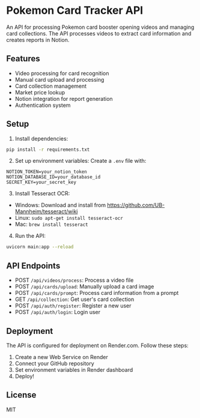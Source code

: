 # Pokemon Card Tracker API

An API for processing Pokemon card booster opening videos and managing card collections. The API processes videos to extract card information and creates reports in Notion.

## Features

- Video processing for card recognition
- Manual card upload and processing
- Card collection management
- Market price lookup
- Notion integration for report generation
- Authentication system

## Setup

1. Install dependencies:
```bash
pip install -r requirements.txt
```

2. Set up environment variables:
Create a `.env` file with:
```
NOTION_TOKEN=your_notion_token
NOTION_DATABASE_ID=your_database_id
SECRET_KEY=your_secret_key
```

3. Install Tesseract OCR:
- Windows: Download and install from https://github.com/UB-Mannheim/tesseract/wiki
- Linux: `sudo apt-get install tesseract-ocr`
- Mac: `brew install tesseract`

4. Run the API:
```bash
uvicorn main:app --reload
```

## API Endpoints

- POST `/api/videos/process`: Process a video file
- POST `/api/cards/upload`: Manually upload a card image
- POST `/api/cards/prompt`: Process card information from a prompt
- GET `/api/collection`: Get user's card collection
- POST `/api/auth/register`: Register a new user
- POST `/api/auth/login`: Login user

## Deployment

The API is configured for deployment on Render.com. Follow these steps:

1. Create a new Web Service on Render
2. Connect your GitHub repository
3. Set environment variables in Render dashboard
4. Deploy!

## License

MIT 